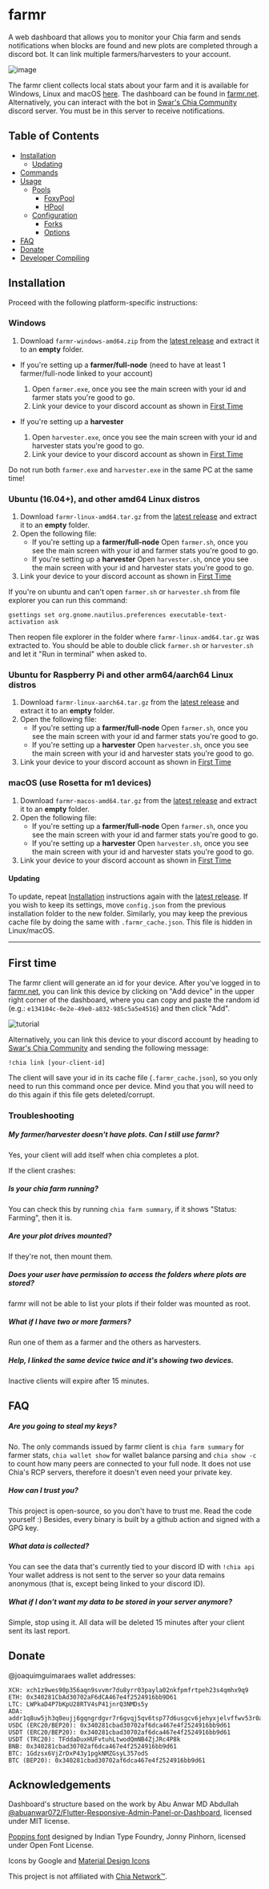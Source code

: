 # farmr

A web dashboard that allows you to monitor your Chia farm and sends notifications when blocks are found and new plots are completed through a discord bot. It can link multiple farmers/harvesters to your account.

![image](https://user-images.githubusercontent.com/82336674/121625370-41d93f00-ca6b-11eb-9152-03cabc89a1b6.png)

The farmr client collects local stats about your farm and it is available for Windows, Linux and macOS [here](https://github.com/joaquimguimaraes/farmr/releases/latest). 
The dashboard can be found in [farmr.net](https://farmr.net). Alternatively, you can interact with the bot in [Swar's Chia Community](https://discord.gg/q5T4QbwcnH) discord server. You must be in this server to receive notifications.

## Table of Contents
- [Installation](#Installation)
  - [Updating](#Updating)
- [Commands](./docs/commands.md)
- [Usage](./docs/usage.md#Usage)
  - [Pools](./docs/usage.md#Pools)
    - [FoxyPool](./docs/usage.md#FoxyPool%20(chia-og)%20Mode)
    - [HPool](./docs/usage.md#HPool%20Mode)
  - [Configuration](./docs/configuration.md#Configuration)
    - [Forks](./docs/configuration.md#Forks)
    - [Options](./docs/configuration.md#Options)
- [FAQ](#FAQ)
- [Donate](#Donate)
- [Developer Compiling](./docs/development.md)

## Installation 
Proceed with the following platform-specific instructions:

### Windows
1. Download ``farmr-windows-amd64.zip`` from the [latest release](https://github.com/joaquimguimaraes/farmr/releases/latest) and extract it to an **empty** folder.

- If you're setting up a **farmer/full-node** (need to have at least 1 farmer/full-node linked to your account)
   1. Open ``farmer.exe``, once you see the main screen with your id and farmer stats you're good to go.
   2. Link your device to your discord account as shown in [First Time](#first-time)

- If you're setting up a **harvester**
   1. Open ``harvester.exe``, once you see the main screen with your id and harvester stats you're good to go.
   2. Link your device to your discord account as shown in [First Time](#first-time)

Do not run both ``farmer.exe`` and ``harvester.exe`` in the same PC at the same time!


### Ubuntu (16.04+), and other amd64 Linux distros
1. Download ``farmr-linux-amd64.tar.gz`` from the [latest release](https://github.com/joaquimguimaraes/farmr/releases/latest) and extract it to an **empty** folder.
2. Open the following file:
      - If you're setting up a **farmer/full-node** Open ``farmer.sh``, once you see the main screen with your id and farmer stats you're good to go.
      - If you're setting up a **harvester** Open ``harvester.sh``, once you see the main screen with your id and harvester stats you're good to go.
3. Link your device to your discord account as shown in [First Time](#first-time)

If you're on ubuntu and can't open ``farmer.sh`` or ``harvester.sh`` from file explorer you can run this command:
```
gsettings set org.gnome.nautilus.preferences executable-text-activation ask
```
Then reopen file explorer in the folder where ``farmr-linux-amd64.tar.gz`` was extracted to. You should be able to double click ``farmer.sh`` or ``harvester.sh`` and let it "Run in terminal" when asked to.


### Ubuntu for Raspberry Pi and other arm64/aarch64 Linux distros
1. Download ``farmr-linux-aarch64.tar.gz`` from the [latest release](https://github.com/joaquimguimaraes/farmr/releases/latest) and extract it to an **empty** folder.
2. Open the following file:
      - If you're setting up a **farmer/full-node** Open ``farmer.sh``, once you see the main screen with your id and farmer stats you're good to go.
      - If you're setting up a **harvester** Open ``harvester.sh``, once you see the main screen with your id and harvester stats you're good to go.
3. Link your device to your discord account as shown in [First Time](#first-time)


### macOS (use Rosetta for m1 devices)
1. Download ``farmr-macos-amd64.tar.gz`` from the [latest release](https://github.com/joaquimguimaraes/farmr/releases/latest) and extract it to an **empty** folder.
2. Open the following file:
      - If you're setting up a **farmer/full-node** Open ``farmer.sh``, once you see the main screen with your id and farmer stats you're good to go.
      - If you're setting up a **harvester** Open ``harvester.sh``, once you see the main screen with your id and harvester stats you're good to go.
3. Link your device to your discord account as shown in [First Time](#first-time)

#### Updating
To update, repeat [Installation](#installation) instructions again with the [latest release](https://github.com/joaquimguimaraes/farmr/releases/latest).
If you wish to keep its settings, move ``config.json`` from the previous installation folder to the new folder.
Similarly, you may keep the previous cache file by doing the same with ``.farmr_cache.json``. This file is hidden in Linux/macOS.

---
## First time
The farmr client will generate an id for your device. 
After you've logged in to [farmr.net](https://farmr.net), you can link this device by clicking on "Add device" in the upper right corner of the dashboard, where you can copy and paste the random id (e.g.: ``e134104c-0e2e-49e0-a832-985c5a5e4516``) and then click "Add".

![tutorial](https://user-images.githubusercontent.com/82336674/121625132-c4adca00-ca6a-11eb-8906-c3d90bbf85c0.gif)

Alternatively, you can link this device to your discord account by heading to [Swar's Chia Community](https://discord.gg/q5T4QbwcnH) and sending the following message:
```
!chia link [your-client-id]
```
The client will save your id in its cache file (``.farmr_cache.json``), so you only need to run this command once per device. Mind you that you will need to do this again if this file gets deleted/corrupt.

### Troubleshooting

##### My farmer/harvester doesn't have plots. Can I still use farmr?
Yes, your client will add itself when chia completes a plot.

If the client crashes:
##### Is your chia farm running? 
  You can check this by running ` chia farm summary `, if it shows "Status: Farming", then it is.
##### Are your plot drives mounted?
  If they're not, then mount them.
##### Does your user have permission to access the folders where plots are stored?
  farmr will not be able to list your plots if their folder was mounted as root.

##### What if I have two or more farmers?
  Run one of them as a farmer and the others as harvesters.
 
##### Help, I linked the same device twice and it's showing two devices.
  Inactive clients will expire after 15 minutes.
  
## FAQ

##### Are you going to steal my keys?
No. The only commands issued by farmr client is ``chia farm summary`` for farmer stats, ``chia wallet show`` for wallet balance parsing and ``chia show -c`` to count how many peers are connected to your full node. It does not use Chia's RCP servers, therefore it doesn't even need your private key.

##### How can I trust you?
This project is open-source, so you don't have to trust me. Read the code yourself :)
Besides, every binary is built by a github action and signed with a GPG key.

##### What data is collected?
You can see the data that's currently tied to your discord ID with ``!chia api``
Your wallet address is not sent to the server so your data remains anonymous (that is, except being linked to your discord ID).

##### What if I don't want my data to be stored in your server anymore?
Simple, stop using it. All data will be deleted 15 minutes after your client sent its last report.

## Donate
@joaquimguimaraes wallet addresses:
```
XCH: xch1z9wes90p356aqn9svvmr7du8yrr03payla02nkfpmfrtpeh23s4qmhx9q9
ETH: 0x340281CbAd30702aF6dCA467e4f2524916bb9D61
LTC: LWPkaD4P7bKpU28RTV4sP41jnrQ3NMDs5y
ADA: addr1q8uw5jh3q0eujj6gqngrdgvr7r6gvqj5qv6tsp77d6usgcv6jehyxjelvffwv53r0avad874vk6snsq3tmmj7z27w73s9kxdkv
USDC (ERC20/BEP20): 0x340281cbad30702af6dca467e4f2524916bb9d61
USDT (ERC20/BEP20): 0x340281cbad30702af6dca467e4f2524916bb9d61
USDT (TRC20): TFddaDuxHUFvtuhLtwodQmNB4ZjJRc4P8k
BNB: 0x340281cbad30702af6dca467e4f2524916bb9d61
BTC: 1Gdzsx6VjZrDxP43y1pgkNMZGsyL357odS
BTC (BEP20): 0x340281cbad30702af6dca467e4f2524916bb9d61
```


## Acknowledgements
Dashboard's structure based on the work by Abu Anwar MD Abdullah [@abuanwar072/Flutter-Responsive-Admin-Panel-or-Dashboard](https://github.com/abuanwar072/Flutter-Responsive-Admin-Panel-or-Dashboard), licensed under MIT license.

[Poppins font](https://fonts.google.com/specimen/Poppins#standard-styles) designed by Indian Type Foundry, Jonny Pinhorn, licensed under Open Font License.

Icons by Google and [Material Design Icons](https://materialdesignicons.com/)


This project is not affiliated with [Chia Network™](https://www.chia.net/).
